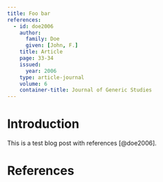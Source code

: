 ```yaml
---
title: Foo bar
references:
  - id: doe2006
    author:
      family: Doe
      given: [John, F.]
    title: Article
    page: 33-34
    issued:
      year: 2006
    type: article-journal
    volume: 6
    container-title: Journal of Generic Studies
---
```


# Introduction

This is a test blog post with references [@doe2006].

# References